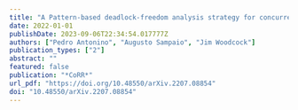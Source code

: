 ```yaml
---
title: "A Pattern-based deadlock-freedom analysis strategy for concurrent systems"
date: 2022-01-01
publishDate: 2023-09-06T22:34:54.017777Z
authors: ["Pedro Antonino", "Augusto Sampaio", "Jim Woodcock"]
publication_types: ["2"]
abstract: ""
featured: false
publication: "*CoRR*"
url_pdf: "https://doi.org/10.48550/arXiv.2207.08854"
doi: "10.48550/arXiv.2207.08854"
---
```



